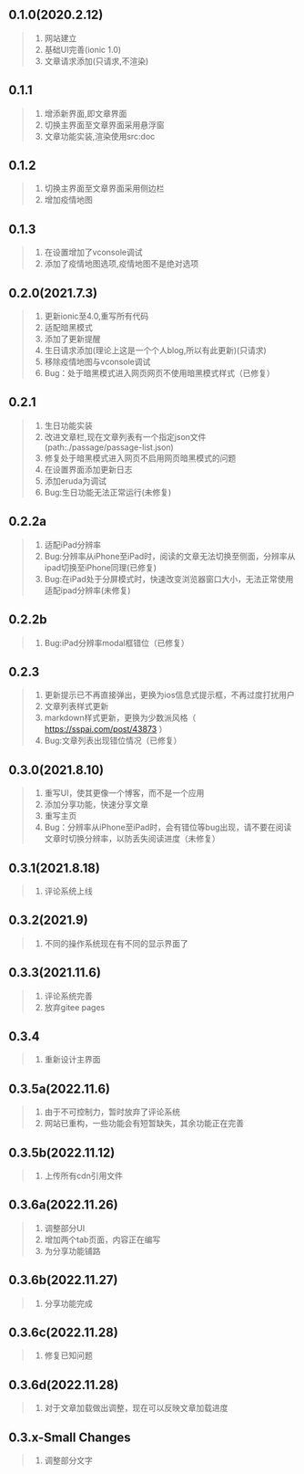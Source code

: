 ## 0.1.0(2020.2.12)
>1. 网站建立
>2. 基础UI完善(ionic 1.0)
>3. 文章请求添加(只请求,不渲染)
## 0.1.1
>1. 增添新界面,即文章界面
>2. 切换主界面至文章界面采用悬浮窗
>3. 文章功能实装,渲染使用src:doc
## 0.1.2
>1. 切换主界面至文章界面采用侧边栏
>2. 增加疫情地图
## 0.1.3
>1. 在设置增加了vconsole调试
>2. 添加了疫情地图选项,疫情地图不是绝对选项
## 0.2.0(2021.7.3)
>1. 更新ionic至4.0,重写所有代码
>2. 适配暗黑模式
>3. 添加了更新提醒
>4. 生日请求添加(理论上这是一个个人blog,所以有此更新)(只请求)
>5. 移除疫情地图与vconsole调试
>6. Bug：处于暗黑模式进入网页网页不使用暗黑模式样式（已修复）
## 0.2.1
>1. 生日功能实装
>2. 改进文章栏,现在文章列表有一个指定json文件(path:./passage/passage-list.json)
>3. 修复处于暗黑模式进入网页不启用网页暗黑模式的问题
>4. 在设置界面添加更新日志
>5. 添加eruda为调试
>6. Bug:生日功能无法正常运行(未修复)
## 0.2.2a
>1. 适配iPad分辨率
>2. Bug:分辨率从iPhone至iPad时，阅读的文章无法切换至侧面，分辨率从ipad切换至iPhone同理(已修复)
>3. Bug:在iPad处于分屏模式时，快速改变浏览器窗口大小，无法正常使用适配ipad分辨率(未修复)
## 0.2.2b
>1. Bug:iPad分辨率modal框错位（已修复）
## 0.2.3
>1. 更新提示已不再直接弹出，更换为ios信息式提示框，不再过度打扰用户
>2. 文章列表样式更新
>3. markdown样式更新，更换为少数派风格（ https://sspai.com/post/43873 ）
>4. Bug:文章列表出现错位情况（已修复）
## 0.3.0(2021.8.10)
>1. 重写UI，使其更像一个博客，而不是一个应用
>2. 添加分享功能，快速分享文章
>3. 重写主页
>4. Bug：分辨率从iPhone至iPad时，会有错位等bug出现，请不要在阅读文章时切换分辨率，以防丢失阅读进度（未修复）
## 0.3.1(2021.8.18)
>1. 评论系统上线
## 0.3.2(2021.9)
>1. 不同的操作系统现在有不同的显示界面了
## 0.3.3(2021.11.6)
>1. 评论系统完善
>2. 放弃gitee pages
## 0.3.4
>1. 重新设计主界面
## 0.3.5a(2022.11.6)
>1. 由于不可控制力，暂时放弃了评论系统
>2. 网站已重构，一些功能会有短暂缺失，其余功能正在完善
## 0.3.5b(2022.11.12)
>1. 上传所有cdn引用文件
## 0.3.6a(2022.11.26)
>1. 调整部分UI
>2. 增加两个tab页面，内容正在编写
>3. 为分享功能铺路
## 0.3.6b(2022.11.27)
>1. 分享功能完成
## 0.3.6c(2022.11.28)
>1. 修复已知问题
## 0.3.6d(2022.11.28)
>1. 对于文章加载做出调整，现在可以反映文章加载进度
## 0.3.x-Small Changes
>1. 调整部分文字